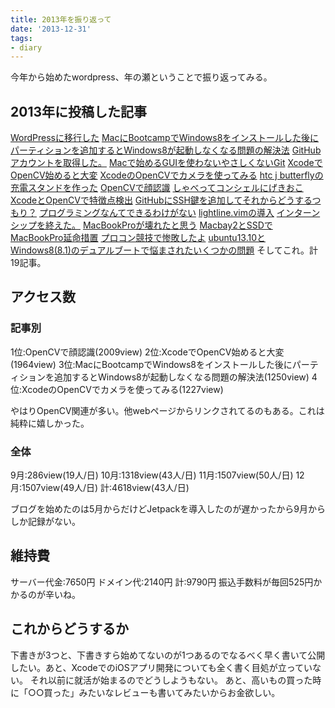 ```yaml
---
title: 2013年を振り返って
date: '2013-12-31'
tags:
- diary
---
```


今年から始めたwordpress、年の瀬ということで振り返ってみる。

## 2013年に投稿した記事
[WordPressに移行した](2013-05-13-shift-to-wordpress)
[MacにBootcampでWindows8をインストールした後にパーティションを追加するとWindows8が起動しなくなる問題の解決法](2013-05-17-repair-windows8-on-buutcamp)
[GitHubアカウントを取得した。](2013-05-21-i-was-get-github-account)
[Macで始めるGUIを使わないやさしくないGit](2013-05-23-install-git-using-macports)
[XcodeでOpenCV始めると大変](2013-05-26-opencv-testprogram-on-xcode)
[XcodeのOpenCVでカメラを使ってみる](2013-05-27-opencv-camera-test-on-xcode)
[htc j butterflyの充電スタンドを作った](2013-06-13-i-made-a-charging-stand-for-htc-j-butterfly)
[OpenCVで顔認識](2013-06-23-face-recognition-in-opencv)
[しゃべってコンシェルにげきおこ](2013-07-03-i-hate-docomo-tailing-concierge)
[XcodeとOpenCVで特徴点検出](2013-07-31-opencv-feature-point-detection)
[GitHubにSSH鍵を追加してそれからどうするつもり？](2013-08-01-add-ssh-key-for-github.html)
[プログラミングなんてできるわけがない](2013-08-24-i-cant-programming)
[lightline.vimの導入](2013-08-26-install-lightline-vim)
[インターンシップを終えた。](2013-08-30-internship-is-over)
[MacBookProが壊れたと思う](2013-10-04-my-macbook-has-broken)
[Macbay2とSSDでMacBookPro延命措置](2013-10-06-i-bought-macbay2-and-intel-ssd)
[プロコン競技で惨敗したよ](2013-10-15-the-24th-programming-contest-geld-in-asahikawa)
[ubuntu13.10とWindows8(8.1)のデュアルブートで悩まされたいくつかの問題](2013-12-23-ploblems-with-dual-boot-windows-and-ubuntu)
そしてこれ。計19記事。

## アクセス数
### 記事別
1位:OpenCVで顔認識(2009view)
2位:XcodeでOpenCV始めると大変(1964view)
3位:MacにBootcampでWindows8をインストールした後にパーティションを追加するとWindows8が起動しなくなる問題の解決法(1250view)
4位:XcodeのOpenCVでカメラを使ってみる(1227view)

やはりOpenCV関連が多い。他webページからリンクされてるのもある。これは純粋に嬉しかった。
### 全体
9月:286view(19人/日)
10月:1318view(43人/日)
11月:1507view(50人/日)
12月:1507view(49人/日)
計:4618view(43人/日)

ブログを始めたのは5月からだけどJetpackを導入したのが遅かったから9月からしか記録がない。

## 維持費
サーバー代金:7650円
ドメイン代:2140円
計:9790円
振込手数料が毎回525円かかるのが辛いね。

## これからどうするか
下書きが3つと、下書きすら始めてないのが1つあるのでなるべく早く書いて公開したい。あと、XcodeでのiOSアプリ開発についても全く書く目処が立っていない。
それ以前に就活が始まるのでどうしようもない。
あと、高いもの買った時に「○○買った」みたいなレビューも書いてみたいからお金欲しい。
